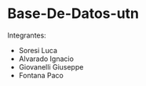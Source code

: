 # Base-De-Datos-utn

Integrantes:
  - Soresi  Luca
  - Alvarado  Ignacio
  - Giovanelli Giuseppe
  - Fontana Paco
